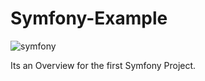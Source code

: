 # Symfony-Example
![symfony](https://github.com/hesham0ahmed/Symfony-Example/assets/133360711/d5413eee-3375-46aa-9321-2d9c61014b26)


Its an Overview for the first Symfony Project.
